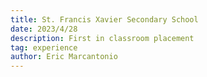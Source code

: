 ```yaml
---
title: St. Francis Xavier Secondary School
date: 2023/4/28
description: First in classroom placement
tag: experience
author: Eric Marcantonio
---
```

